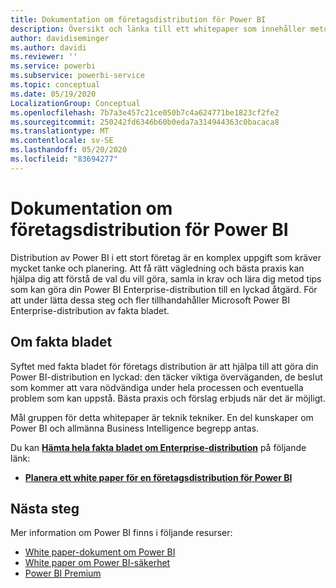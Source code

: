 ```yaml
---
title: Dokumentation om företagsdistribution för Power BI
description: Översikt och länka till ett whitepaper som innehåller metod tips för Power BI distributioner i företaget
author: davidiseminger
ms.author: davidi
ms.reviewer: ''
ms.service: powerbi
ms.subservice: powerbi-service
ms.topic: conceptual
ms.date: 05/19/2020
LocalizationGroup: Conceptual
ms.openlocfilehash: 7b7a3e457c21ce050b7c4a624771be1823cf2fe2
ms.sourcegitcommit: 250242fd6346b60b0eda7a314944363c0bacaca8
ms.translationtype: MT
ms.contentlocale: sv-SE
ms.lasthandoff: 05/20/2020
ms.locfileid: "83694277"
---
```

# <a name="power-bi-enterprise-deployment-whitepaper"></a>Dokumentation om företagsdistribution för Power BI

Distribution av Power BI i ett stort företag är en komplex uppgift som kräver mycket tanke och planering. Att få rätt vägledning och bästa praxis kan hjälpa dig att förstå de val du vill göra, samla in krav och lära dig metod tips som kan göra din Power BI Enterprise-distribution till en lyckad åtgärd. För att under lätta dessa steg och fler tillhandahåller Microsoft Power BI Enterprise-distribution av fakta bladet.

## <a name="about-the-whitepaper"></a>Om fakta bladet
Syftet med fakta bladet för företags distribution är att hjälpa till att göra din Power BI-distribution en lyckad: den täcker viktiga överväganden, de beslut som kommer att vara nödvändiga under hela processen och eventuella problem som kan uppstå. Bästa praxis och förslag erbjuds när det är möjligt.

Mål gruppen för detta whitepaper är teknik tekniker. En del kunskaper om Power BI och allmänna Business Intelligence begrepp antas.

Du kan [**Hämta hela fakta bladet om Enterprise-distribution**](https://aka.ms/PBIEnterpriseDeploymentWP) på följande länk: 

* [**Planera ett white paper för en företagsdistribution för Power BI**](https://aka.ms/PBIEnterpriseDeploymentWP)

## <a name="next-steps"></a>Nästa steg

Mer information om Power BI finns i följande resurser:

- [White paper-dokument om Power BI](whitepapers.md)
- [White paper om Power BI-säkerhet](whitepaper-powerbi-security.md)
- [Power BI Premium](https://aka.ms/pbipremiumwhitepaper)

